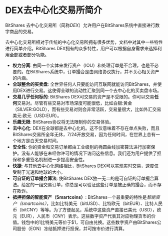 # DEX去中心化交易所简介

BitShares 去中心化交易所（简称*DEX*）允许用户在BitShares系统中直接进行数字商品的交易。

去中心化交易所相对于传统的中心化交易所拥有很多优势，文档中对其中一些特性进行简单介绍。BitShares DEX拥有的众多特性，用户可以根据自身需求来选择利用全部或者部分功能。

* **权力分离**: 
  由同一个实体来发行资产（IOU）和处理订单是不合理，也是不必要的。在BitShares系统中，订单撮合是由网络协议执行，并不关心相关资产的内涵。
* **全球整合的买卖盘**:
  全世界任何人只要能访问互联网就能访问BitShares，并使用DEX进行交易。这使得全球的流动性汇聚到同一个去中心化的买卖盘市场。
* **交易几乎任何标的**:
  BitShares DEX可交易的资产是不受限的。你可以交易**任何**交易对。尽管有些交易对市场深度可能很低，比如白银:黄金（SILVER:GOLD），而有些交易对则会非常活跃，交易量很大，比如外汇交易美元:欧元（USD:EUR）。
* **乐趣无限**:
  BitShares协议将无法限制你的交易体验。
* **去中心化**:
  DEX在全球都是去中心化的。这不仅意味着不存在单点失败，而且BitShares交易所全年无休，7/24开放交易，因为任何时间，在世界上总有一个地方是白天交易时间。
* **安全性**:
  你的资金和交易订单都由工业级别的椭圆曲线加密算法进行加密保护。没有人能够在未经你许可的情况下访问这些信息。我们还为用户提供了担保和多重签名机制进一步提高安全性。
* **快捷**:
  与其他去中心化网络相比，BitShares DEX可以实现实时交易，速度仅受制于光速和地球的大小。
* **可自证的订单撮合算法**:
  使BitShares DEX独一无二的是可自证的订单撮合算法。给定的一组交易订单，你总是可以验证这些订单是被正确的撮合，而不存在欺诈。
* **抵押担保的智能资产（Smartcoins）**:
  BitShares一个最重要的特性是*智能资产（smartcoins）*，比如比特美元（bitUSD）、比特欧元（bitEUR）、比特人民币（bitCNY）等等。为了方便起见，系统中这些资产直接已美元（USD），欧元（EUR），人民币（CNY）表示。这些数字资产代表其对应物理货币的价值。钱包中的1比特美元等价于$1，可自由兑换。这些数字资产由BitShares公司股份（EON）冻结抵押进行担保，并可按市价进行清算。
